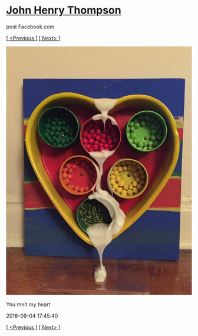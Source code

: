 # [John Henry Thompson](../README.md)
post Facebook.com

[[ <Previous ]](2018-09-05-1.md) [[ Next> ]](2018-09-04-2.md)

[![](../media/2018-09-04/Timeline-Photos-You-melt-my-heart.jpg)](../README.md)

You melt my heart

2018-09-04 17:45:40

[[ <Previous ]](2018-09-05-1.md) [[ Next> ]](2018-09-04-2.md)